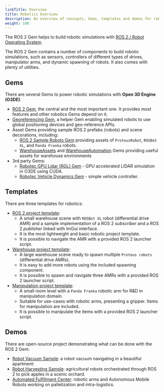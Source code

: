 ```yaml
---
linkTitle: Overview
title: Robotics Overview
description: An overview of concepts, Gems, templates and demos for robotics in Open 3D Engine (O3DE).
weight: 100
---
```


The ROS 2 Gem helps to build robotic simulations with [ROS 2 / Robot Operating System](https://docs.ros.org/en/jazzy/index.html).

The ROS 2 Gem contains a number of components to build robotic simulations, such as sensors,
controllers of different types of drives, manipulator arms, and dynamic spawning of robots. It also comes with plenty of utilities.

## Gems

There are several Gems to power robotic simulations with **Open 3D Engine (O3DE)**.
- [ROS 2 Gem](/docs/user-guide/gems/reference/robotics/ros2), the central and the most important one. It provides most features and other robotics Gems depend on it.
- [Georeferencing Gem](georeference.md), a helper Gem enabling simulated robots to use global positioning devices and geo-reference APIs.
- Asset Gems providing sample ROS 2 prefabs (robots) and scene decorations, including:
  - [ROS 2 Sample Robots Gem](https://github.com/o3de/o3de-extras/tree/main/Gems/ROS2SampleRobots) providing assets of `ProteusRobot`, `ROSBot XL`, and `Panda Franka` robots.
  - [WarehouseAssets](https://github.com/o3de/o3de-extras/tree/main/Gems/WarehouseAssets) and [WarehouseAutomation](https://github.com/o3de/o3de-extras/tree/main/Gems/WarehouseAutomation) Gems providing useful assets for warehouse environments
- 3rd party Gems: 
  - [Robotec GPU Lidar (RGL) Gem](https://github.com/RobotecAI/o3de-rgl-gem) - GPU accelerated LIDAR simulation in O3DE using CUDA.
  - [Robotec Vehicle Dynamics Gem](https://github.com/RobotecAI/robotec-vehicle-dynamics-gem) - simple vehicle controller.

## Templates

There are three templates for robotics:
- [ROS 2 project template](https://github.com/o3de/o3de-extras/tree/main/Templates/Ros2ProjectTemplate):
  - A small warehouse scene with `ROSBot XL` robot (differential drive AMR) and a sample implementation of a ROS 2 _subscriber_ and a ROS 2 _publisher_ linked with ImGui interface.
  - It is the most lightweight and basic robotic project template.
  - It is possible to navigate the AMR with a provided ROS 2 launcher script.
- [Warehouse project template](https://github.com/o3de/o3de-extras/tree/main/Templates/Ros2FleetRobotTemplate):
  - A large warehouse scene ready to spawn multiple `Proteus robots` (differential drive AMRs).
  - It is easy to add more robots using the included spawning component.
  - It is possible to spawn and navigate three AMRs with a provided ROS 2 launcher script.
- [Manipulation project template](https://github.com/o3de/o3de-extras/tree/main/Templates/Ros2RoboticManipulationTemplate):
  - A small room level with a `Panda Franka` robotic arm for R&D in manipulation domain.
  - Suitable for use-cases with robotic arms, presenting a gripper. Items for manipulation are included.
  - It is possible to manipulate the items with a provided ROS 2 launcher script.

## Demos

There are open-source project demonstrating what can be done with the ROS 2 Gem:
- [Robot Vacuum Sample](https://github.com/o3de/RobotVacuumSample): a robot vacuum navigating in a beautiful apartment: 
- [Robot Harvesting Sample](https://github.com/o3de/ROSConDemo): agricultural robots orchestrated through ROS 2 to pick apples in a scenic orchard.
- [Automated Fulfillment Center](https://github.com/RobotecAI/ROSCon2023Demo): robotic arms and Autonomous Mobile Robots working on palletization and intra-logistics.
